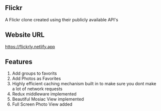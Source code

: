 ## Flickr

A Flickr clone created using their publicly available API's




## Website URL
https://flickrly.netlify.app


## Features

1. Add groups to favorits
2. Add Photos as Favorites
3. Highly efficient caching mechanism built in to make sure you dont make a lot of network requests
4. Redux middleware implemented
5. Beautiful Mosiac View implemented
6. Full Screen Photo View added

